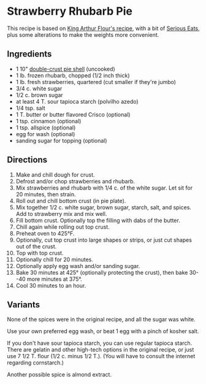 # Strawberry Rhubarb Pie

This recipe is based on [King Arthur Flour's recipe](https://www.kingarthurflour.com/recipes/strawberry-rhubarb-pie-recipe), with a bit of [Serious Eats](https://www.seriouseats.com/recipes/2011/07/easy-strawberry-rhubarb-pie-recipe.html), plus some alterations to make the weights more convenient.

## Ingredients

* 1 10" [double-crust pie shell](../pie/crust.md) (uncooked)
* 1 lb. frozen rhubarb, chopped  (1/2 inch thick)
* 1 lb. fresh strawberries, quartered (cut smaller if they're jumbo)
* 3/4 c. white sugar
* 1/2 c. brown sugar
* at least 4 T. sour tapioca starch (polvilho azedo)
* 1/4 tsp. salt
* 1 T. butter or butter flavored Crisco (optional)
* 1 tsp. cinnamon (optional)
* 1 tsp. allspice (optional)
* egg for wash (optional)
* sanding sugar for topping (optional)


## Directions

1. Make and chill dough for crust. 
2. Defrost and/or chop strawberries and rhubarb.
3. Mix strawberries and rhubarb with 1/4 c. of the white sugar.  Let sit for 20 minutes, then strain.
4. Roll out and chill bottom crust (in pie plate).
5. Mix together 1/2 c. white sugar, brown sugar, starch, salt, and spices.  Add to strawberry mix and mix well.
6. Fill bottom crust.  Optionally top the filling with dabs of the butter.
7. Chill again while rolling out top crust.
8. Preheat oven to 425°F.
9. Optionally, cut top crust into large shapes or strips, or just cut shapes out of the crust.
10. Top with top crust.
11. Optionally chill for 20 minutes.
12. Optionally apply egg wash and/or sanding sugar.
13. Bake 30 minutes at 425° (optionally protecting the crust), then bake 30--40 more minutes at 375°.
14. Cool 30 minutes to an hour.


## Variants

None of the spices were in the original recipe, and all the sugar was white.

Use your own preferred egg wash, or beat 1 egg with a pinch of kosher salt.

If you don't have sour tapioca starch, you can use regular tapioca starch.
There are gelatin and other high-tech options in the original recipe, or just use 7 1/2 T. flour (1/2 c. minus 1/2 T.).
(You will have to consult the internet regarding cornstarch.)

Another possible spice is almond extract.
